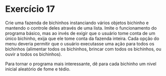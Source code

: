 # Exercício 17

Crie uma fazenda de bichinhos instanciando vários objetos bichinho e mantendo o controle deles através de uma lista. Imite o funcionamento do programa básico, mas ao invés de exigir que o usuário tome conta de um único bichinho, exija que ele tome conta da fazenda inteira. Cada opção do menu deveria permitir que o usuário executasse uma ação para todos os bichinhos (alimentar todos os bichinhos, brincar com todos os bichinhos, ou ouvir a todos os bichinhos).

Para tornar o programa mais interessante, dê para cada bichinho um nivel inicial aleatório de fome e tédio.

